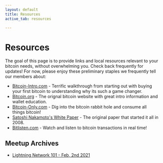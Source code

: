 ```yaml
---
layout: default
title: Resources
active_tab: resources

---
```

# Resources

The goal of this page is to provide links and local resources relevant to your bitcoin needs, without overwhelming you. Check back frequently for updates! For now, please enjoy these preliminary staples we frequently tell our members about: 

* [Bitcoin-Intro.com](https://bitcoin-intro.com/) - Terrific walkthrough from starting out with buying your first bitcoin to understanding why its such a game changer.
* [Bitcoin.org](https://bitcoin.org/en/getting-started) - The orignal bitcoin website with great intro information and wallet education.
* [Bitcoin-Only.com](https://bitcoin-only.com/) - Dig into the bitcoin rabbit hole and consume all things bitcoin!
* [Satoshi Nakamoto's White Paper](https://nakamotoinstitute.org/bitcoin/) - The original paper that started it all in 2008. 
* [Bitlisten.com](https://www.bitlisten.com/) - Watch and listen to bitcoin transactions in real time!



## Meetup Archives

* [Lightning Network 101 - Feb, 2nd 2021](/meeting-2021-02-02)

<!-- <small>Page last updated: January 6th 2021</small> -->